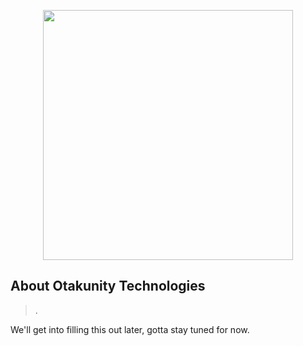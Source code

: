 <p align="center"><a href="https://otakunity.com" target="_blank"><img src="https://github.com/otakunity/art/blob/main/logo-type/5/svg/otakunity-type-white.svg" width="400"></a></p>

## About Otakunity Technologies

> .

We'll get into filling this out later, gotta stay tuned for now.
